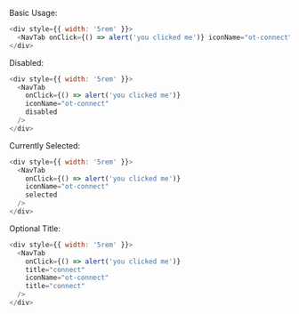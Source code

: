 Basic Usage:

```js
<div style={{ width: '5rem' }}>
  <NavTab onClick={() => alert('you clicked me')} iconName="ot-connect" />
</div>
```

Disabled:

```js
<div style={{ width: '5rem' }}>
  <NavTab
    onClick={() => alert('you clicked me')}
    iconName="ot-connect"
    disabled
  />
</div>
```

Currently Selected:

```js
<div style={{ width: '5rem' }}>
  <NavTab
    onClick={() => alert('you clicked me')}
    iconName="ot-connect"
    selected
  />
</div>
```

Optional Title:

```js
<div style={{ width: '5rem' }}>
  <NavTab
    onClick={() => alert('you clicked me')}
    title="connect"
    iconName="ot-connect"
    title="connect"
  />
</div>
```
